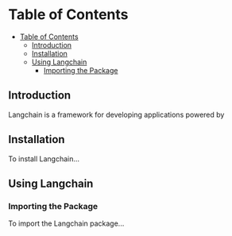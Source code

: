 
# Table of Contents
- [Table of Contents](#table-of-contents)
  - [Introduction](#introduction)
  - [Installation](#installation)
  - [Using Langchain](#using-langchain)
    - [Importing the Package](#importing-the-package)

## Introduction
Langchain is a framework for developing applications powered by 
## Installation
To install Langchain...

## Using Langchain
### Importing the Package
To import the Langchain package...
